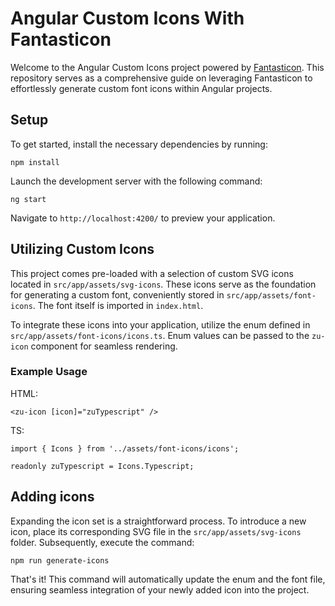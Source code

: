 # Angular Custom Icons With Fantasticon
Welcome to the Angular Custom Icons project powered by [Fantasticon](https://github.com/tancredi/fantasticon). This repository serves as a comprehensive guide on leveraging Fantasticon to effortlessly generate custom font icons within Angular projects.

## Setup

To get started, install the necessary dependencies by running:
```
npm install
```

Launch the development server with the following command:
```
ng start
```

Navigate to `http://localhost:4200/` to preview your application.

## Utilizing Custom Icons

This project comes pre-loaded with a selection of custom SVG icons located in `src/app/assets/svg-icons`. These icons serve as the foundation for generating a custom font, conveniently stored in `src/app/assets/font-icons`. The font itself is imported in `index.html`.

To integrate these icons into your application, utilize the enum defined in `src/app/assets/font-icons/icons.ts`. Enum values can be passed to the `zu-icon` component for seamless rendering.

### Example Usage
HTML:
```
<zu-icon [icon]="zuTypescript" />
```

TS:
```
import { Icons } from '../assets/font-icons/icons';

readonly zuTypescript = Icons.Typescript;
```

## Adding icons
Expanding the icon set is a straightforward process. To introduce a new icon, place its corresponding SVG file in the `src/app/assets/svg-icons` folder. Subsequently, execute the command:

```
npm run generate-icons
```

That's it! This command will automatically update the enum and the font file, ensuring seamless integration of your newly added icon into the project.
